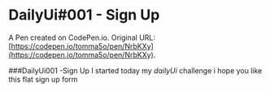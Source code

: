 # DailyUi#001 - Sign Up

A Pen created on CodePen.io. Original URL: [https://codepen.io/tomma5o/pen/NrbKXy](https://codepen.io/tomma5o/pen/NrbKXy).

###DailyUi001 -Sign Up
I started today my *dailyUi* challenge i hope you like this flat sign up form

